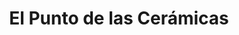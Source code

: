 ---
title: "El Punto de las Cerámicas"
url: /san-pedro-sula/el-punto-de-las-ceramicas/
shop: Fliesen
---